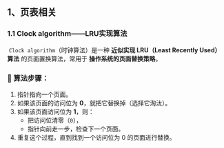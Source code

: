 ## 1、页表相关

### 1.1 Clock algorithm——LRU实现算法

​	`Clock algorithm`（时钟算法）是一种 **近似实现 LRU（Least Recently Used）算法** 的页面置换算法，常用于 **操作系统的页面替换策略**。

### 🔁 算法步骤：

1. 指针指向一个页面。
2. 如果该页面的访问位为 **0**，就把它替换掉（选择它淘汰）。
3. 如果该页面访问位为 **1**，则：
   - 把访问位清零（`0`），
   - 指针向前走一步，检查下一个页面。
4. 重复这个过程，直到找到一个访问位为 0 的页面进行替换。
